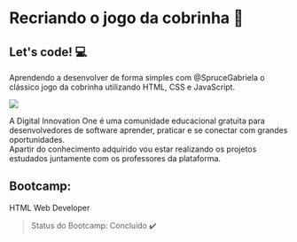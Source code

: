 # Recriando o jogo da cobrinha 🚀

## Let's code! :computer:
 Aprendendo a desenvolver de forma simples com @SpruceGabriela o clássico jogo da cobrinha utilizando HTML, CSS e JavaScript.










<img src="logo-dio.png" >

A Digital Innovation One é uma comunidade educacional gratuita para desenvolvedores de software aprender, praticar e se conectar com grandes oportunidades.<br>
Apartir do conhecimento adquirido vou estar realizando os projetos estudados juntamente com os professores da plataforma.

## Bootcamp: 
HTML Web Developer 

> Status do Bootcamp: Concluído :heavy_check_mark:


<!--
> Status do Projeto: Concluido :heavy_check_mark:

> Status do Projeto: Em desenvolvimento :warning:-->